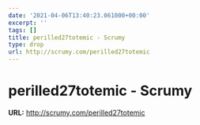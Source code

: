 ```yaml
---
date: '2021-04-06T13:40:23.061000+00:00'
excerpt: ''
tags: []
title: perilled27totemic - Scrumy
type: drop
url: http://scrumy.com/perilled27totemic
---
```


# perilled27totemic - Scrumy

**URL:** http://scrumy.com/perilled27totemic
